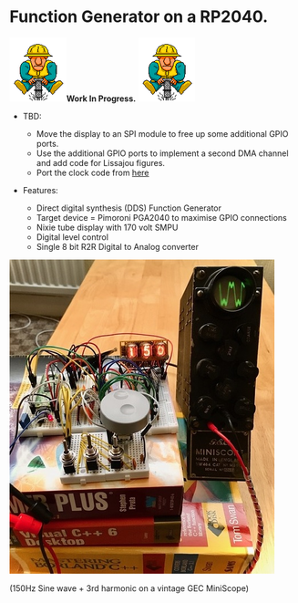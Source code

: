 # Function Generator on a RP2040. #

![alt text](https://github.com/oddwires/RP2040/blob/master/Function%20Generator/Images/work-in-progress.gif)****Work In Progress.****
![alt text](https://github.com/oddwires/RP2040/blob/master/Function%20Generator/Images/work-in-progress.gif)
* TBD:
  * Move the display to an SPI module to free up some additional GPIO ports.
  * Use the additional GPIO ports to implement a second DMA channel and add code for Lissajou figures.
  * Port the clock code from [here](https://www.micro-examples.com/articles/index.php?title=PicOClock)

* Features:
  * Direct digital synthesis (DDS) Function Generator
  * Target device = Pimoroni PGA2040 to maximise GPIO connections
  * Nixie tube display with 170 volt SMPU
  * Digital level control
  * Single 8 bit R2R Digital to Analog converter

![Hardware](https://github.com/oddwires/RP2040/blob/master/Function%20Generator/Images/FunctionGenerator.jpg)

(150Hz Sine wave + 3rd harmonic on a vintage GEC MiniScope)
